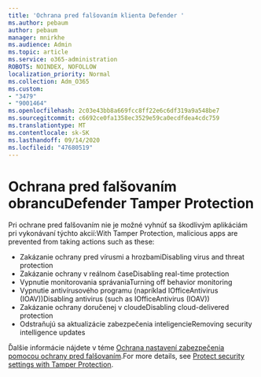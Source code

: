```yaml
---
title: 'Ochrana pred falšovaním klienta Defender '
ms.author: pebaum
author: pebaum
manager: mnirkhe
ms.audience: Admin
ms.topic: article
ms.service: o365-administration
ROBOTS: NOINDEX, NOFOLLOW
localization_priority: Normal
ms.collection: Adm_O365
ms.custom:
- "3479"
- "9001464"
ms.openlocfilehash: 2c03e43bb8a669fcc8ff22e6c6df319a9a548be7
ms.sourcegitcommit: c6692ce0fa1358ec3529e59ca0ecdfdea4cdc759
ms.translationtype: MT
ms.contentlocale: sk-SK
ms.lasthandoff: 09/14/2020
ms.locfileid: "47680519"
---
```

# <a name="defender-tamper-protection"></a><span data-ttu-id="798c1-102">Ochrana pred falšovaním obrancu</span><span class="sxs-lookup"><span data-stu-id="798c1-102">Defender Tamper Protection</span></span> 

<span data-ttu-id="798c1-103">Pri ochrane pred falšovaním nie je možné vyhnúť sa škodlivým aplikáciám pri vykonávaní týchto akcií:</span><span class="sxs-lookup"><span data-stu-id="798c1-103">With Tamper Protection, malicious apps are prevented from taking actions such as these:</span></span>

- <span data-ttu-id="798c1-104">Zakázanie ochrany pred vírusmi a hrozbami</span><span class="sxs-lookup"><span data-stu-id="798c1-104">Disabling virus and threat protection</span></span>
- <span data-ttu-id="798c1-105">Zakázanie ochrany v reálnom čase</span><span class="sxs-lookup"><span data-stu-id="798c1-105">Disabling real-time protection</span></span>
- <span data-ttu-id="798c1-106">Vypnutie monitorovania správania</span><span class="sxs-lookup"><span data-stu-id="798c1-106">Turning off behavior monitoring</span></span>
- <span data-ttu-id="798c1-107">Vypnutie antivírusového programu (napríklad IOfficeAntivirus (IOAV))</span><span class="sxs-lookup"><span data-stu-id="798c1-107">Disabling antivirus (such as IOfficeAntivirus (IOAV))</span></span>
- <span data-ttu-id="798c1-108">Zakázanie ochrany doručenej v cloude</span><span class="sxs-lookup"><span data-stu-id="798c1-108">Disabling cloud-delivered protection</span></span>
- <span data-ttu-id="798c1-109">Odstraňujú sa aktualizácie zabezpečenia inteligencie</span><span class="sxs-lookup"><span data-stu-id="798c1-109">Removing security intelligence updates</span></span>

<span data-ttu-id="798c1-110">Ďalšie informácie nájdete v téme [Ochrana nastavení zabezpečenia pomocou ochrany pred falšovaním](https://docs.microsoft.com/windows/security/threat-protection/windows-defender-antivirus/prevent-changes-to-security-settings-with-tamper-protection).</span><span class="sxs-lookup"><span data-stu-id="798c1-110">For more details, see [Protect security settings with Tamper Protection](https://docs.microsoft.com/windows/security/threat-protection/windows-defender-antivirus/prevent-changes-to-security-settings-with-tamper-protection).</span></span>